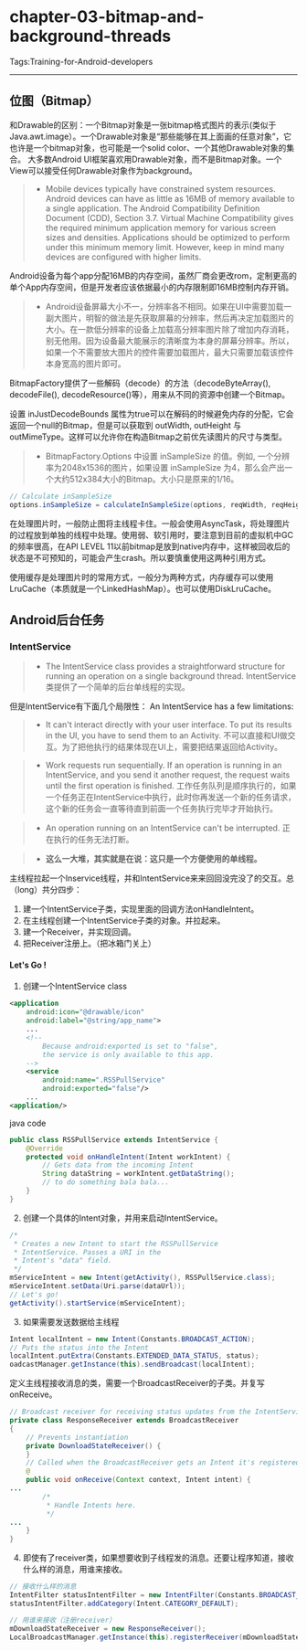 # chapter-03-bitmap-and-background-threads

Tags:Training-for-Android-developers

---

## 位图（Bitmap）
和Drawable的区别：一个Bitmap对象是一张bitmap格式图片的表示(类似于Java.awt.image）。一个Drawable对象是“那些能够在其上面画的任意对象”，它也许是一个bitmap对象，也可能是一个solid color、一个其他Drawable对象的集合。 大多数Android UI框架喜欢用Drawable对象，而不是Bitmap对象。一个View可以接受任何Drawable对象作为background。

>*    Mobile devices typically have constrained system resources. Android devices can have as little as 16MB of memory available to a single application. The Android Compatibility Definition Document (CDD), Section 3.7. Virtual Machine Compatibility gives the required minimum application memory for various screen sizes and densities. Applications should be optimized to perform under this minimum memory limit. However, keep in mind many devices are configured with higher limits.

Android设备为每个app分配16MB的内存空间，虽然厂商会更改rom，定制更高的单个App内存空间，但是开发者应该依据最小的内存限制即16MB控制内存开销。
 
>*    Android设备屏幕大小不一，分辨率各不相同。如果在UI中需要加载一副大图片，明智的做法是先获取屏幕的分辨率，然后再决定加载图片的大小。在一款低分辨率的设备上加载高分辨率图片除了增加内存消耗，别无他用。因为设备最大能展示的清晰度为本身的屏幕分辨率。所以，如果一个不需要放大图片的控件需要加载图片，最大只需要加载该控件本身宽高的图片即可。

BitmapFactory提供了一些解码（decode）的方法（decodeByteArray(), decodeFile(), decodeResource()等），用来从不同的资源中创建一个Bitmap。

设置 inJustDecodeBounds 属性为true可以在解码的时候避免内存的分配，它会返回一个null的Bitmap，但是可以获取到 outWidth, outHeight 与 outMimeType。这样可以允许你在构造Bitmap之前优先读图片的尺寸与类型。

>*    BitmapFactory.Options 中设置 inSampleSize 的值。例如, 一个分辨率为2048x1536的图片，如果设置 inSampleSize 为4，那么会产出一个大约512x384大小的Bitmap。大小只是原来的1/16。
```java
// Calculate inSampleSize
options.inSampleSize = calculateInSampleSize(options, reqWidth, reqHeight);
```

在处理图片时，一般防止图将主线程卡住。一般会使用AsyncTask，将处理图片的过程放到单独的线程中处理。使用弱、软引用时，要注意到目前的虚拟机中GC的频率很高，在API LEVEL 11以前bitmap是放到native内存中，这样被回收后的状态是不可预知的，可能会产生crash。所以要慎重使用这两种引用方式。

使用缓存是处理图片时的常用方式，一般分为两种方式，内存缓存可以使用LruCache（本质就是一个LinkedHashMap）。也可以使用DiskLruCache。

## Android后台任务

### IntentService
>* The IntentService class provides a straightforward structure for running an operation on a single background thread.
IntentService类提供了一个简单的后台单线程的实现。

但是IntentService有下面几个局限性：
An IntentService has a few limitations:
>* It can't interact directly with your user interface. To put its results in the UI, you have to send them to an Activity.
不可以直接和UI做交互。为了把他执行的结果体现在UI上，需要把结果返回给Activity。

>* Work requests run sequentially. If an operation is running in an IntentService, and you send it another request, the request waits until the first operation is finished.
工作任务队列是顺序执行的，如果一个任务正在IntentService中执行，此时你再发送一个新的任务请求，这个新的任务会一直等待直到前面一个任务执行完毕才开始执行。

>* An operation running on an IntentService can't be interrupted.
正在执行的任务无法打断。

>* **这么一大堆，其实就是在说：这只是一个方便使用的单线程。**

主线程拉起一个Inservice线程，并和IntentService来来回回没完没了的交互。总（long）共分四步：
1. 建一个IntentService子类，实现里面的回调方法onHandleIntent。
2. 在主线程创建一个IntentService子类的对象。并拉起来。
3. 建一个Receiver，并实现回调。
4. 把Receiver注册上。（把冰箱门关上）

#### Let's Go !

1. 创建一个IntentService class
```xml
<application
    android:icon="@drawable/icon"
    android:label="@string/app_name">
    ...
    <!--
        Because android:exported is set to "false",
        the service is only available to this app.
    -->
    <service
        android:name=".RSSPullService"
        android:exported="false"/>
    ...
<application/>
```
java code
```java
public class RSSPullService extends IntentService {
    @Override
    protected void onHandleIntent(Intent workIntent) {
        // Gets data from the incoming Intent
        String dataString = workIntent.getDataString();
        // to do something bala bala...
    }
}
```
2. 创建一个具体的Intent对象，并用来启动IntentService。
```java
/*
 * Creates a new Intent to start the RSSPullService
 * IntentService. Passes a URI in the
 * Intent's "data" field.
 */
mServiceIntent = new Intent(getActivity(), RSSPullService.class);
mServiceIntent.setData(Uri.parse(dataUrl));
// Let's go!
getActivity().startService(mServiceIntent);
```
3. 如果需要发送数据给主线程
```java
Intent localIntent = new Intent(Constants.BROADCAST_ACTION);
// Puts the status into the Intent
localIntent.putExtra(Constants.EXTENDED_DATA_STATUS, status);
oadcastManager.getInstance(this).sendBroadcast(localIntent);
```
定义主线程接收消息的类，需要一个BroadcastReceiver的子类。并复写onReceive。
```java
// Broadcast receiver for receiving status updates from the IntentService
private class ResponseReceiver extends BroadcastReceiver
{
    // Prevents instantiation
    private DownloadStateReceiver() {
    }
    // Called when the BroadcastReceiver gets an Intent it's registered to receive
    @
    public void onReceive(Context context, Intent intent) {
...
        /*
         * Handle Intents here.
         */
...
    }
}
```
4. 即使有了receiver类，如果想要收到子线程发的消息。还要让程序知道，接收什么样的消息，用谁来接收。
```java
// 接收什么样的消息
IntentFilter statusIntentFilter = new IntentFilter(Constants.BROADCAST_ACTION);
statusIntentFilter.addCategory(Intent.CATEGORY_DEFAULT);

// 用谁来接收（注册receiver）
mDownloadStateReceiver = new ResponseReceiver();
LocalBroadcastManager.getInstance(this).registerReceiver(mDownloadStateReceiver, statusIntentFilter);
```

